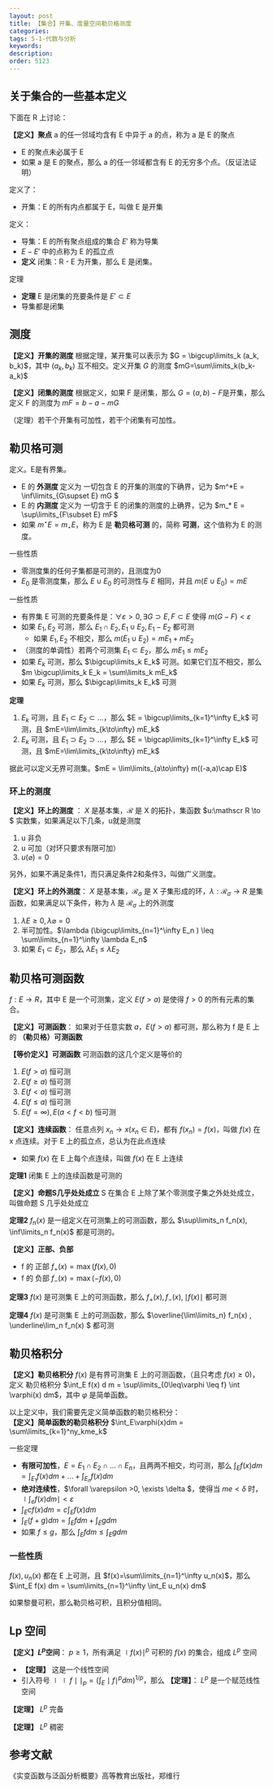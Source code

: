```yaml
---
layout: post
title: 【集合】开集、度量空间勒贝格测度
categories:
tags: 5-1-代数与分析
keywords:
description:
order: 5123
---
```




## 关于集合的一些基本定义

下面在 R 上讨论：

**【定义】聚点** a 的任一邻域均含有 E 中异于 a 的点，称为 a 是 E 的聚点
- E 的聚点未必属于 E
- 如果 a 是 E 的聚点，那么 a 的任一邻域都含有 E 的无穷多个点。（反证法证明）

定义了：
- 开集：E 的所有内点都属于 E，叫做 E 是开集


定义：
- 导集：E 的所有聚点组成的集合 $E'$ 称为导集
- $E - E'$ 中的点称为 E 的孤立点
- **定义** 闭集：R - E 为开集，那么 E 是闭集。

定理
- **定理** E 是闭集的充要条件是 $E'\subset E$
- 导集都是闭集


## 测度

**【定义】开集的测度** 根据定理，某开集可以表示为 $G = \bigcup\limits_k (a_k, b_k)$，其中 $(a_k, b_k)$ 互不相交。定义开集 $G$ 的测度 $mG=\sum\limits_k(b_k-a_k)$

**【定义】闭集的测度** 根据定义，如果 F 是闭集，那么 $G = (a,b)-F$是开集，那么定义 F 的测度为 $mF=b-a-mG$

（定理）若干个开集有可加性，若干个闭集有可加性。

## 勒贝格可测

定义。E是有界集。
- E 的 **外测度** 定义为 一切包含 E 的开集的测度的下确界，记为 $m^*E = \inf\limits_{G\supset E} mG $
- E 的 **内测度** 定义为 一切含于 E 的闭集的测度的上确界，记为 $m_* E = \sup\limits_{F\subset E} mF$
- 如果 $m^\star E = m_\star E$，称为 E 是 **勒贝格可测** 的，简称 **可测**，这个值称为 E 的测度。


一些性质
- 零测度集的任何子集都是可测的，且测度为0
- $E_0$ 是零测度集，那么 $E\cup E_0$ 的可测性与 $E$ 相同，并且 $m(E\cup E_0) = mE$

一些性质
- 有界集 E 可测的充要条件是：$\forall \varepsilon>0, \exists G\supset E, F\subset E$ 使得 $m(G-F)<\varepsilon$
- 如果 $E_1, E_2$ 可测，那么 $E_1\cap E_2, E_1\cup E_2, E_1 - E_2$ 都可测
  - 如果 $E_1, E_2$ 不相交，那么 $m (E_1\cup E_2) = mE_1 + mE_2$
- （测度的单调性）若两个可测集 $E_1 \subset E_2$，那么 $mE_1 \leq mE_2$
- 如果 $E_k$ 可测，那么 $\bigcup\limits_k E_k$ 可测。如果它们互不相交，那么 $m \bigcup\limits_k E_k = \sum\limits_k mE_k$
- 如果 $E_k$ 可测，那么 $\bigcap\limits_k E_k$ 可测


**定理**
1. $E_k$ 可测，且 $E_1\subset E_2 \subset ...$，那么 $E = \bigcup\limits_{k=1}^\infty E_k$ 可测，且 $mE=\lim\limits_{k\to\infty} mE_k$
2. $E_k$ 可测，且 $E_1\supset E_2 \supset ...$，那么 $E = \bigcap\limits_{k=1}^\infty E_k$ 可测，且 $mE=\lim\limits_{k\to\infty} mE_k$

据此可以定义无界可测集。$mE = \lim\limits_{a\to\infty} m((-a,a)\cap E)$


### 环上的测度

**【定义】环上的测度** ： $X$ 是基本集，$\mathscr R$ 是 X 的拓扑，集函数 $u:\mathscr R \to $ 实数集，如果满足以下几条，u就是测度
1. u 非负
2. u 可加（对环只要求有限可加）
3. $u(\varnothing) = 0$

另外，如果不满足条件1，而只满足条件2和条件3，叫做广义测度。



**【定义】环上的外测度**： $X$ 是基本集，$\mathscr R_\sigma$ 是 X 子集形成的环，$\lambda: \mathscr R_\sigma \to R$ 是集函数，如果满足以下条件，称为 $\lambda$ 是 $\mathscr R_\sigma$ 上的外测度
1. $\lambda E\geq 0, \lambda \varnothing = 0$
2. 半可加性。$\lambda (\bigcup\limits_{n=1}^\infty E_n ) \leq \sum\limits_{n=1}^\infty \lambda E_n$
3. 如果 $E_1 \subset E_2$，那么 $\lambda E_1 \leq \lambda E_2$


## 勒贝格可测函数

$f:E\to R$，其中 E 是一个可测集，定义 $E(f>a)$ 是使得 $f>0$ 的所有元素的集合。

**【定义】可测函数**： 如果对于任意实数 $a$，$E(f>a)$ 都可测，那么称为 f 是 E 上的 **（勒贝格）可测函数**

**【等价定义】可测函数** 可测函数的这几个定义是等价的
1. $E(f>a)$ 恒可测
2. $E(f\geq a)$ 恒可测
3. $E(f < a)$ 恒可测
4. $E(f \leq a)$ 恒可测
5. $E(f=\infty),E(a<f<b)$ 恒可测




**【定义】连续函数**： 任意点列 $x_n\to x (x_n\in E)$，都有 $f(x_n) = f(x)$，叫做 $f(x)$ 在 x 点连续。对于 E 上的孤立点，总认为在此点连续
- 如果 $f(x)$ 在 E 上每个点连续，叫做 $f(x)$ 在 E 上连续

**定理1** 闭集 E 上的连续函数是可测的

**【定义】命题S几乎处处成立** S 在集合 E 上除了某个零测度子集之外处处成立，叫做命题 S 几乎处处成立

**定理2** $f_n(x)$ 是一组定义在可测集上的可测函数，那么 $\sup\limits_n f_n(x), \inf\limits_n f_n(x)$ 都是可测的。

**【定义】正部、负部**
- f 的 正部 $f_+(x) = \max(f(x), 0)$
- f 的 负部 $f_-(x) = \max (-f(x), 0)$

**定理3** $f(x)$ 是可测集 E 上的可测函数，那么 $f_+(x), f_-(x), \mid f(x) \mid$ 都可测

**定理4** $f(x)$ 是可测集 E 上的可测函数，那么 $\overline{\lim\limits_n} f_n(x) , \underline\lim_n f_n(x) $ 都可测



## 勒贝格积分




**【定义】勒贝格积分** $f(x)$ 是有界可测集 E 上的可测函数，（且只考虑 $f(x)\geq 0)$，定义 勒贝格积分 $\int_E f(x) d m = \sup\limits_{0\leq\varphi \leq f} \int \varphi(x) dm$，其中 $\varphi$ 是简单函数。

以上定义中，我们需要先定义简单函数的勒贝格积分：  
**【定义】简单函数的勒贝格积分** $\int_E\varphi(x)dm = \sum\limits_{k=1}^ny_kme_k$




一些定理
- **有限可加性**，$E=E_1\cap E_2 \cap ... \cap E_n$，且两两不相交，均可测，那么 $\int_E f(x)dm = \int_{E_1} f(x) dm +...+\int_{E_n} f(x)dm$
- **绝对连续性**，$\forall \varepsilon >0, \exists \delta $，使得当 $me <\delta$ 时，$\mid \int_e f(x) dm \mid <\varepsilon$
- $\int_E cf(x)dm = c \int_E f(x) dm$
- $\int_E (f+g)dm = \int_E f dm + \int_E g dm$
- 如果 $f\leq g$，那么 $\int_E f dm \leq \int_E g dm$


### 一些性质

$f(x),u_n(x)$ 都在 E 上可测，且 $f(x)=\sum\limits_{n=1}^\infty u_n(x)$，那么 $\int_E f(x) dm = \sum\limits_{n=1}^\infty \int_E u_n(x) dm$


如果黎曼可积，那么勒贝格可积，且积分值相同。


## Lp 空间

**【定义】$L^p$空间**： $p\geq 1$，所有满足 $\mid f(x) \mid^p$ 可积的 $f(x)$ 的集合，组成 $L^p$ 空间
- **【定理】** 这是一个线性空间
- 引入符号 $\mid\mid f \mid\mid_p = (\int_E\mid f\mid^p dm)^{1/p}$，那么 **【定理】**： $L^p$ 是一个赋范线性空间

**【定理】**  $L^p$ 完备

**【定理】**  $L^p$ 稠密




























## 参考文献

《实变函数与泛函分析概要》高等教育出版社，郑维行
